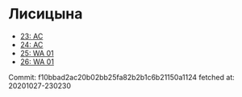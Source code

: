 # Лисицына
- [23: AC](23.md)
- [24: AC](24.md)
- [25: WA 01](25.md)
- [26: WA 01](26.md)

Commit: f10bbad2ac20b02bb25fa82b2b1c6b21150a1124
 fetched at: 20201027-230230
